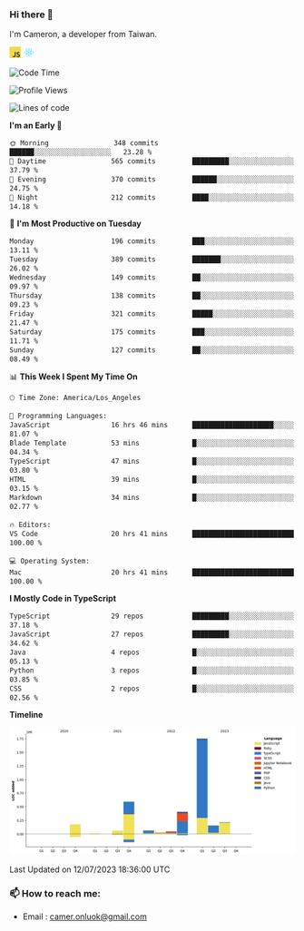 ### Hi there 👋

I'm Cameron, a developer from Taiwan.


<code><img height="20" src="https://raw.githubusercontent.com/github/explore/80688e429a7d4ef2fca1e82350fe8e3517d3494d/topics/javascript/javascript.png"></code>
<code><img height="20" src="https://raw.githubusercontent.com/github/explore/80688e429a7d4ef2fca1e82350fe8e3517d3494d/topics/react/react.png"></code>



<!--START_SECTION:waka-->
![Code Time](http://img.shields.io/badge/Code%20Time-960%20hrs%2015%20mins-blue)

![Profile Views](http://img.shields.io/badge/Profile%20Views-0-blue)

![Lines of code](https://img.shields.io/badge/From%20Hello%20World%20I%27ve%20Written-3.5%20million%20lines%20of%20code-blue)

**I'm an Early 🐤** 

```text
🌞 Morning                348 commits         ██████░░░░░░░░░░░░░░░░░░░   23.28 % 
🌆 Daytime                565 commits         █████████░░░░░░░░░░░░░░░░   37.79 % 
🌃 Evening                370 commits         ██████░░░░░░░░░░░░░░░░░░░   24.75 % 
🌙 Night                  212 commits         ████░░░░░░░░░░░░░░░░░░░░░   14.18 % 
```
📅 **I'm Most Productive on Tuesday** 

```text
Monday                   196 commits         ███░░░░░░░░░░░░░░░░░░░░░░   13.11 % 
Tuesday                  389 commits         ███████░░░░░░░░░░░░░░░░░░   26.02 % 
Wednesday                149 commits         ██░░░░░░░░░░░░░░░░░░░░░░░   09.97 % 
Thursday                 138 commits         ██░░░░░░░░░░░░░░░░░░░░░░░   09.23 % 
Friday                   321 commits         █████░░░░░░░░░░░░░░░░░░░░   21.47 % 
Saturday                 175 commits         ███░░░░░░░░░░░░░░░░░░░░░░   11.71 % 
Sunday                   127 commits         ██░░░░░░░░░░░░░░░░░░░░░░░   08.49 % 
```


📊 **This Week I Spent My Time On** 

```text
🕑︎ Time Zone: America/Los_Angeles

💬 Programming Languages: 
JavaScript               16 hrs 46 mins      ████████████████████░░░░░   81.07 % 
Blade Template           53 mins             █░░░░░░░░░░░░░░░░░░░░░░░░   04.34 % 
TypeScript               47 mins             █░░░░░░░░░░░░░░░░░░░░░░░░   03.80 % 
HTML                     39 mins             █░░░░░░░░░░░░░░░░░░░░░░░░   03.15 % 
Markdown                 34 mins             █░░░░░░░░░░░░░░░░░░░░░░░░   02.77 % 

🔥 Editors: 
VS Code                  20 hrs 41 mins      █████████████████████████   100.00 % 

💻 Operating System: 
Mac                      20 hrs 41 mins      █████████████████████████   100.00 % 
```

**I Mostly Code in TypeScript** 

```text
TypeScript               29 repos            █████████░░░░░░░░░░░░░░░░   37.18 % 
JavaScript               27 repos            █████████░░░░░░░░░░░░░░░░   34.62 % 
Java                     4 repos             █░░░░░░░░░░░░░░░░░░░░░░░░   05.13 % 
Python                   3 repos             █░░░░░░░░░░░░░░░░░░░░░░░░   03.85 % 
CSS                      2 repos             █░░░░░░░░░░░░░░░░░░░░░░░░   02.56 % 
```



**Timeline**

![Lines of Code chart](https://raw.githubusercontent.com/camer0nluo/camer0nluo/main/assets/bar_graph.png)


 Last Updated on 12/07/2023 18:36:00 UTC
<!--END_SECTION:waka-->

### 📫 How to reach me:
- Email : camer.onluok@gmail.com
